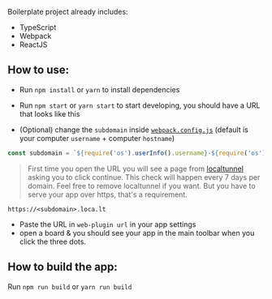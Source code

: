 Boilerplate project already includes:

- TypeScript
- Webpack
- ReactJS

## How to use:

- Run `npm install` or `yarn` to install dependencies
- Run `npm start` or `yarn start` to start developing, you should have a URL that looks like this

- (Optional) change the `subdomain` inside [`webpack.config.js`](./webpack.config.js) (default is your computer `username` + computer `hostname`)

<!-- prettier-ignore-start-->
```js
const subdomain = `${require('os').userInfo().username}-${require('os').hostname()}`.replace(/(\s|\.)+/g, '-').toLowerCase()
```
<!-- prettier-ignore-end-->

> First time you open the URL you will see a page from [localtunnel](https://loca.lt/) asking you to click continue.
> This check will happen every 7 days per domain. Feel free to remove localtunnel if you want. But you have to serve your app over https, that's a requirement.

```
https://<subdomain>.loca.lt
```

- Paste the URL in `web-plugin url` in your app settings
- open a board & you should see your app in the main toolbar when you click the
  three dots.

## How to build the app:

Run `npm run build` or `yarn run build`
